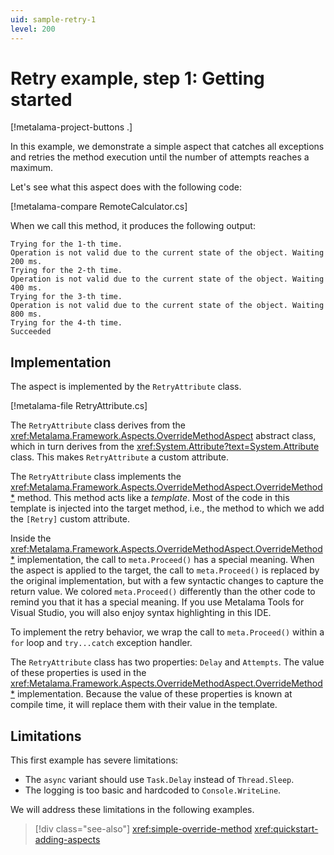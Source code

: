 ```yaml
---
uid: sample-retry-1
level: 200
---
```


# Retry example, step 1: Getting started

[!metalama-project-buttons .]

In this example, we demonstrate a simple aspect that catches all exceptions and retries the method execution until the number of attempts reaches a maximum.

Let's see what this aspect does with the following code:

[!metalama-compare RemoteCalculator.cs]

When we call this method, it produces the following output:

```
Trying for the 1-th time.
Operation is not valid due to the current state of the object. Waiting 200 ms.
Trying for the 2-th time.
Operation is not valid due to the current state of the object. Waiting 400 ms.
Trying for the 3-th time.
Operation is not valid due to the current state of the object. Waiting 800 ms.
Trying for the 4-th time.
Succeeded
```

## Implementation

The aspect is implemented by the `RetryAttribute` class.

[!metalama-file RetryAttribute.cs]

The `RetryAttribute` class derives from the <xref:Metalama.Framework.Aspects.OverrideMethodAspect> abstract class, which in turn derives from the <xref:System.Attribute?text=System.Attribute> class. This makes `RetryAttribute` a custom attribute.

The `RetryAttribute` class implements the <xref:Metalama.Framework.Aspects.OverrideMethodAspect.OverrideMethod*> method. This method acts like a _template_. Most of the code in this template is injected into the target method, i.e., the method to which we add the `[Retry]` custom attribute.

Inside the <xref:Metalama.Framework.Aspects.OverrideMethodAspect.OverrideMethod*> implementation, the call to `meta.Proceed()` has a special meaning. When the aspect is applied to the target, the call to `meta.Proceed()` is replaced by the original implementation, but with a few syntactic changes to capture the return value. We colored `meta.Proceed()` differently than the other code to remind you that it has a special meaning. If you use Metalama Tools for Visual Studio, you will also enjoy syntax highlighting in this IDE.

To implement the retry behavior, we wrap the call to `meta.Proceed()` within a `for` loop and `try...catch` exception handler.

The `RetryAttribute` class has two properties: `Delay` and `Attempts`. The value of these properties is used in the <xref:Metalama.Framework.Aspects.OverrideMethodAspect.OverrideMethod*> implementation. Because the value of these properties is known at compile time, it will replace them with their value in the template.

## Limitations

This first example has severe limitations:

* The `async` variant should use `Task.Delay` instead of `Thread.Sleep`.
* The logging is too basic and hardcoded to `Console.WriteLine`.

We will address these limitations in the following examples.

> [!div class="see-also"]
> <xref:simple-override-method>
> <xref:quickstart-adding-aspects>
